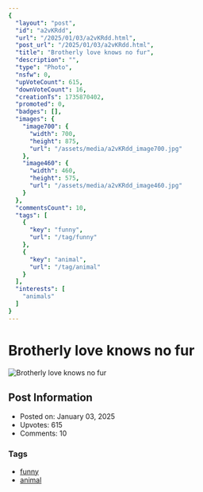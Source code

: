 ```yaml
---
{
  "layout": "post",
  "id": "a2vKRdd",
  "url": "/2025/01/03/a2vKRdd.html",
  "post_url": "/2025/01/03/a2vKRdd.html",
  "title": "Brotherly love knows no fur",
  "description": "",
  "type": "Photo",
  "nsfw": 0,
  "upVoteCount": 615,
  "downVoteCount": 16,
  "creationTs": 1735870402,
  "promoted": 0,
  "badges": [],
  "images": {
    "image700": {
      "width": 700,
      "height": 875,
      "url": "/assets/media/a2vKRdd_image700.jpg"
    },
    "image460": {
      "width": 460,
      "height": 575,
      "url": "/assets/media/a2vKRdd_image460.jpg"
    }
  },
  "commentsCount": 10,
  "tags": [
    {
      "key": "funny",
      "url": "/tag/funny"
    },
    {
      "key": "animal",
      "url": "/tag/animal"
    }
  ],
  "interests": [
    "animals"
  ]
}
---
```


# Brotherly love knows no fur

![Brotherly love knows no fur](/assets/media/a2vKRdd_image700.jpg)

## Post Information

- Posted on: January 03, 2025
- Upvotes: 615
- Comments: 10

### Tags

- [funny](/tag/funny)
- [animal](/tag/animal)
